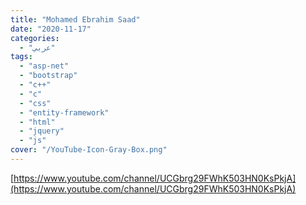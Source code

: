 ```yaml
---
title: "Mohamed Ebrahim Saad"
date: "2020-11-17"
categories:
  - "عربي"
tags:
  - "asp-net"
  - "bootstrap"
  - "c++"
  - "c"
  - "css"
  - "entity-framework"
  - "html"
  - "jquery"
  - "js"
cover: "/YouTube-Icon-Gray-Box.png"
---
```


[https://www.youtube.com/channel/UCGbrg29FWhK503HN0KsPkjA](https://www.youtube.com/channel/UCGbrg29FWhK503HN0KsPkjA)
